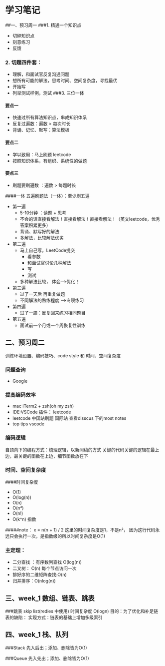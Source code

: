 # 学习笔记


##一、预习周一
###1. 精通一个知识点

 - 切碎知识点 
 - 刻意练习 
 - 反馈

### 2. 切题四件套：
- 理解，和面试官反复沟通问题
- 想所有可能的解法，思考时间、空间复杂度，寻找最优
- 开始写
- 列举测试样例，测试
###3. 三位一体
#### 要点一
- 快速过所有算法知识点，串成知识体系
- 反复过遍数：遍数 > 每次时长
- 背诵、记忆、默写：算法模板
#### 要点二
- 学以致用：马上刷题 leetcode
- 按照知识体系，有组织、系统性的做题
#### 要点三
- 刷题要刷遍数 ：遍数 > 每题时长

####一体 五遍刷题法（一体）：至少刷五遍
- 第一遍
    -  5-10分钟 ：读题 + 思考
    -  不会的话直接看解法！直接看解法！直接看解法！（英文leetcode，优秀答案积累更多）
    -  背诵、默写好的解法
    -  多解法，比较解法优劣
-  第二遍
    - 马上自己写，LeetCode提交 
      - 看参数  
      - 和面试官讨论几种解法  
      - 写 
      - 测试
    - 多种解法比较， 体会——>优化！
- 第三遍
    - 过了一天后  再重复做题
    - 不同解法的熟练程度  ——>专项练习
- 第四遍
    - 过了一周：反复回来练习相同题目
- 第五遍
    - 面试前一个月或一个周恢复性训练

## 二、预习周二 
训练环境设置、编码技巧、code style 和 时间、空间复杂度
### 问题查询
- Google

### 提高编码效率
- mac iTerm2 + zsh(oh my zsh)
- IDE:VSCode  插件： leetcode
- leetcode 中国站刷题  国际站  查看disscus 下的most notes
- top tips vscode 

### 编码逻辑
自顶向下的编程方式：梳理逻辑，以新闻稿的方式 关键的代码关键的逻辑在最上边，最关键的函数在上边，细节函数放在下


### 时间、空间复杂度
####时间复杂度
-  O(1)
-  O(log(n))
-  O(n)
-  O(n²)
-  O(n!)
- O(k^n) 指数


#####note：
x = n(n + 1) / 2
这里的时间复杂度是1，不是n²， 因为这行代码永远只会执行一次，是指数级的所以时间复杂度是O(1)


### 主定理：
-  二分查找 ：有序数列查找 O(log(n))
-  二叉树： O(n)  每个节点访问一次
-  排好序的二维矩阵查找:O(n)
-  归并排序：O(nlog(n))


## 三、week_1 数组、链表、跳表
###跳表
skip list(redies 中使用)  时间复杂度  O(logn)
目的：为了优化和补足链表的缺陷：
实现方式：链表的基础上增加多级索引

## 四、week_1 栈、队列
###Stack
先入后出；添加、删除皆为O(1)

###Queue
先入先出；添加、删除皆为O(1)









